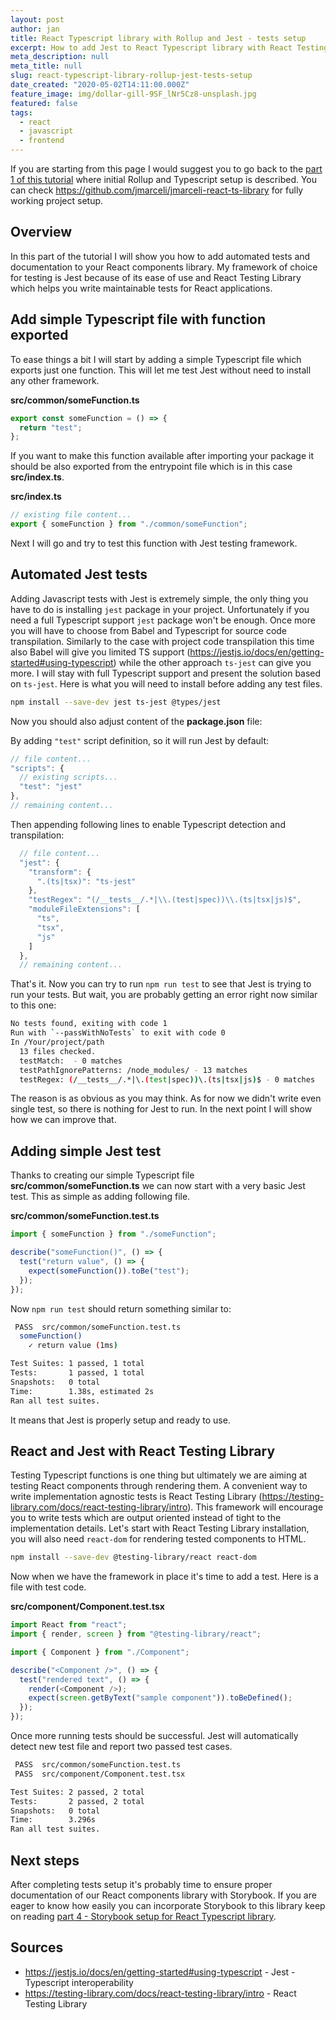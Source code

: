 ```yaml
---
layout: post
author: jan
title: React Typescript library with Rollup and Jest - tests setup
excerpt: How to add Jest to React Typescript library with React Testing Library framework
meta_description: null
meta_title: null
slug: react-typescript-library-rollup-jest-tests-setup
date_created: "2020-05-02T14:11:00.000Z"
feature_image: img/dollar-gill-9SF_lNr5Cz8-unsplash.jpg
featured: false
tags:
  - react
  - javascript
  - frontend
---
```


If you are starting from this page I would suggest you to go back to the [part 1 of this tutorial](https://www.grzegorowski.com/react-typescript-library-rollup-jest-initialization) where initial Rollup and Typescript setup is described.
You can check https://github.com/jmarceli/jmarceli-react-ts-library for fully working project setup.

## Overview

In this part of the tutorial I will show you how to add automated tests and documentation to your React components library.
My framework of choice for testing is Jest because of its ease of use and React Testing Library which helps you write maintainable tests for React applications.

## Add simple Typescript file with function exported

To ease things a bit I will start by adding a simple Typescript file which exports just one function.
This will let me test Jest without need to install any other framework.

**src/common/someFunction.ts**

```js
export const someFunction = () => {
  return "test";
};
```

If you want to make this function available after importing your package it should be also exported from the entrypoint file which is in this case **src/index.ts**.

**src/index.ts**

```js
// existing file content...
export { someFunction } from "./common/someFunction";
```

Next I will go and try to test this function with Jest testing framework.

## Automated Jest tests

Adding Javascript tests with Jest is extremely simple, the only thing you have to do is installing `jest` package in your project.
Unfortunately if you need a full Typescript support `jest` package won't be enough.
Once more you will have to choose from Babel and Typescript for source code transpilation.
Similarly to the case with project code transpilation this time also Babel will give you limited TS support (https://jestjs.io/docs/en/getting-started#using-typescript) while the other approach `ts-jest` can give you more.
I will stay with full Typescript support and present the solution based on `ts-jest`.
Here is what you will need to install before adding any test files.

```bash
npm install --save-dev jest ts-jest @types/jest
```

Now you should also adjust content of the **package.json** file:

By adding `"test"` script definition, so it will run Jest by default:

```js
// file content...
"scripts": {
  // existing scripts...
  "test": "jest"
},
// remaining content...
```

Then appending following lines to enable Typescript detection and transpilation:

```js
  // file content...
  "jest": {
    "transform": {
      ".(ts|tsx)": "ts-jest"
    },
    "testRegex": "(/__tests__/.*|\\.(test|spec))\\.(ts|tsx|js)$",
    "moduleFileExtensions": [
      "ts",
      "tsx",
      "js"
    ]
  },
  // remaining content...
```

That's it.
Now you can try to run `npm run test` to see that Jest is trying to run your tests.
But wait, you are probably getting an error right now similar to this one:

```bash
No tests found, exiting with code 1
Run with `--passWithNoTests` to exit with code 0
In /Your/project/path
  13 files checked.
  testMatch:  - 0 matches
  testPathIgnorePatterns: /node_modules/ - 13 matches
  testRegex: (/__tests__/.*|\.(test|spec))\.(ts|tsx|js)$ - 0 matches
```

The reason is as obvious as you may think.
As for now we didn't write even single test, so there is nothing for Jest to run.
In the next point I will show how we can improve that.

## Adding simple Jest test

Thanks to creating our simple Typescript file **src/common/someFunction.ts** we can now start with a very basic Jest test.
This as simple as adding following file.

**src/common/someFunction.test.ts**

```js
import { someFunction } from "./someFunction";

describe("someFunction()", () => {
  test("return value", () => {
    expect(someFunction()).toBe("test");
  });
});
```

Now `npm run test` should return something similar to:

```bash
 PASS  src/common/someFunction.test.ts
  someFunction()
    ✓ return value (1ms)

Test Suites: 1 passed, 1 total
Tests:       1 passed, 1 total
Snapshots:   0 total
Time:        1.38s, estimated 2s
Ran all test suites.
```

It means that Jest is properly setup and ready to use.

## React and Jest with React Testing Library

Testing Typescript functions is one thing but ultimately we are aiming at testing React components through rendering them.
A convenient way to write implementation agnostic tests is React Testing Library (https://testing-library.com/docs/react-testing-library/intro).
This framework will encourage you to write tests which are output oriented instead of tight to the implementation details.
Let's start with React Testing Library installation, you will also need `react-dom` for rendering tested components to HTML.

```bash
npm install --save-dev @testing-library/react react-dom
```

Now when we have the framework in place it's time to add a test.
Here is a file with test code.

**src/component/Component.test.tsx**

```js
import React from "react";
import { render, screen } from "@testing-library/react";

import { Component } from "./Component";

describe("<Component />", () => {
  test("rendered text", () => {
    render(<Component />);
    expect(screen.getByText("sample component")).toBeDefined();
  });
});
```

Once more running tests should be successful.
Jest will automatically detect new test file and report two passed test cases.

```bash
 PASS  src/common/someFunction.test.ts
 PASS  src/component/Component.test.tsx

Test Suites: 2 passed, 2 total
Tests:       2 passed, 2 total
Snapshots:   0 total
Time:        3.296s
Ran all test suites.
```

## Next steps

After completing tests setup it's probably time to ensure proper documentation of our React components library with Storybook.
If you are eager to know how easily you can incorporate Storybook to this library keep on reading [part 4 - Storybook setup for React Typescript library](https://grzegorowski.com/react-typescript-library-rollup-jest-part-storybook-setup).

## Sources

- https://jestjs.io/docs/en/getting-started#using-typescript - Jest - Typescript interoperability
- https://testing-library.com/docs/react-testing-library/intro - React Testing Library
